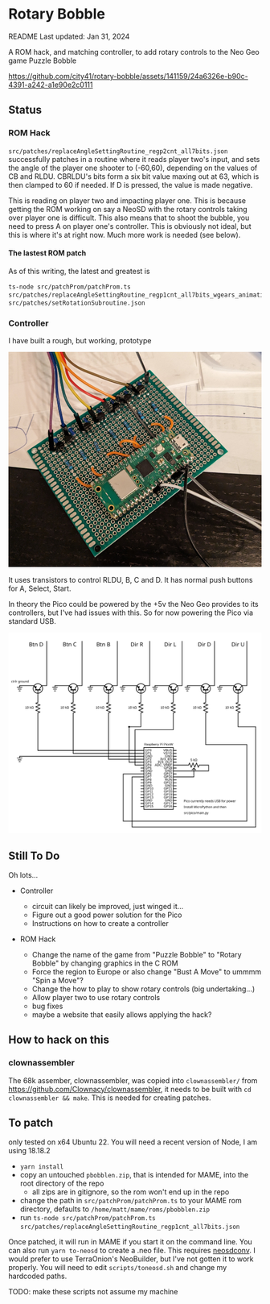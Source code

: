 # Rotary Bobble

README Last updated: Jan 31, 2024

A ROM hack, and matching controller, to add rotary controls to the Neo Geo game Puzzle Bobble

https://github.com/city41/rotary-bobble/assets/141159/24a6326e-b90c-4391-a242-a1e90e2c0111

## Status

### ROM Hack

`src/patches/replaceAngleSettingRoutine_regp2cnt_all7bits.json` successfully patches in a routine where it reads player two's input, and sets the angle of the player one shooter to (-60,60), depending on the values of CB and RLDU. CBRLDU's bits form a six bit value maxing out at 63, which is then clamped to 60 if needed. If D is pressed, the value is made negative.

This is reading on player two and impacting player one. This is because getting the ROM working on say a NeoSD with the rotary controls taking over player one is difficult. This also means that to shoot the bubble, you need to press A on player one's controller. This is obviously not ideal, but this is where it's at right now. Much more work is needed (see below).

#### The lastest ROM patch

As of this writing, the latest and greatest is

```
ts-node src/patchProm/patchProm.ts src/patches/replaceAngleSettingRoutine_regp1cnt_all7bits_wgears_animation.json src/patches/setRotationSubroutine.json
```

### Controller

I have built a rough, but working, prototype

![controller prototype](https://github.com/city41/rotary-bobble/blob/main/prototypeBoard.png?raw=true)

It uses transistors to control RLDU, B, C and D. It has normal push buttons for A, Select, Start.

In theory the Pico could be powered by the +5v the Neo Geo provides to its controllers, but I've had issues with this. So for now powering the Pico via standard USB.

![controller schematic](https://github.com/city41/rotary-bobble/blob/main/controllerSchematic.svg?raw=true)

## Still To Do

Oh lots...

- Controller

  - circuit can likely be improved, just winged it...
  - Figure out a good power solution for the Pico
  - Instructions on how to create a controller

- ROM Hack
  - Change the name of the game from "Puzzle Bobble" to "Rotary Bobble" by changing graphics in the C ROM
  - Force the region to Europe or also change "Bust A Move" to ummmm "Spin a Move"?
  - Change the how to play to show rotary controls (big undertaking...)
  - Allow player two to use rotary controls
  - bug fixes
  - maybe a website that easily allows applying the hack?

## How to hack on this

### clownassembler

The 68k assember, clownassembler, was copied into `clownassembler/` from https://github.com/Clownacy/clownassembler,
it needs to be built with `cd clownassembler && make`. This is needed for creating patches.

## To patch

only tested on x64 Ubuntu 22. You will need a recent version of Node, I am using 18.18.2

- `yarn install`
- copy an untouched `pbobblen.zip`, that is intended for MAME, into the root directory of the repo
  - all zips are in gitignore, so the rom won't end up in the repo
- change the path in `src/patchProm/patchProm.ts` to your MAME rom directory, defaults to `/home/matt/mame/roms/pbobblen.zip`
- run `ts-node src/patchProm/patchProm.ts src/patches/replaceAngleSettingRoutine_regp1cnt_all7bits.json`

Once patched, it will run in MAME if you start it on the command line. You can also run `yarn to-neosd` to create a .neo file. This requires [neosdconv](https://github.com/city41/neosdconv). I would prefer to use TerraOnion's NeoBuilder, but I've not gotten it to work properly. You will need to edit `scripts/toneosd.sh` and change my hardcoded paths.

TODO: make these scripts not assume my machine
